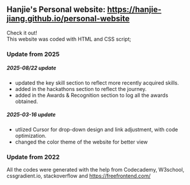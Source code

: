 ## Hanjie's Personal website: https://hanjie-jiang.github.io/personal-website
Check it out! <br>
This website was coded with HTML and CSS script; <br>

### Update from 2025
##### 2025-08/22 update
- updated the key skill section to reflect more recently acquired skills.
- added in the hackathons section to reflect the journey.
- added in the Awards & Recognition section to log all the awards obtained.
##### 2025-03-16 update
- utlized Cursor for drop-down design and link adjustment, with code optimization.
- changed the color theme of the website for better view

### Update from 2022
All the codes were generated with the help from Codecademy, W3school, cssgradient.io, stackoverflow and https://freefrontend.com/
